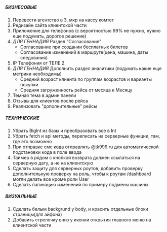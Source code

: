 ##### **БИЗНЕСОВЫЕ**
1. Перевести агентство в 3. мкр на кассу комтет
2. Редизайн сайта клиентской части
3. Приложение для телефонов (с вероятностью 99% не нужно, нужно еще подумать, дорогое решение)
4. *ДЛЯ ГЕННАДИЯ* Раздел "Согласование"
   - Согласование при создании бесплатных билетов
   - Согласование изменений в маршруте(цена, машина, даты следования)
5. IP Телефония от ТЕЛЕ 2 
6. *ДЛЯ ГЕННАДИЯ* Дополнить раздел аналитики (подумать какие еще метрики необходимы)
   - Средний возраст клиента по группам возрастов и варианты покупки
   - Средняя загруженность рейса от месяца к Месяцу 
7. Темная тема в админ панели
8. Отзывы для клиентов после рейса 
9. Реализовать "дополнительные" рейсы


##### **ТЕХНИЧЕСКИЕ**
1. Убрать BigInt из базы и преобразовать все в Int
2. Убрать fetch и api методы, переписать на серверные функции, там, где это возможно
3. При отправке смс кода отправлять @tk999.ru для автоматической подстановки кода в поле ввода
4. Таймер в рядом с кнопкой возврата должен ссылаться на серверную дату, а не на клиентскую
5. Сделать защиту для серверных роутов, добавить проверку дополнительную проверку на роль, чтобы к роутам /dashboard могли делать все кроме роли User
6. Сделать пагинацию изменений по примеру подмены машины


##### **ВИЗУАЛЬНЫЕ**
1. Сделать белым backgrund у body, и красить отдельные блоки страницы(для айфона)
2. Добавить стрелочку вниз у иконки открытия главного меню на клиентской части